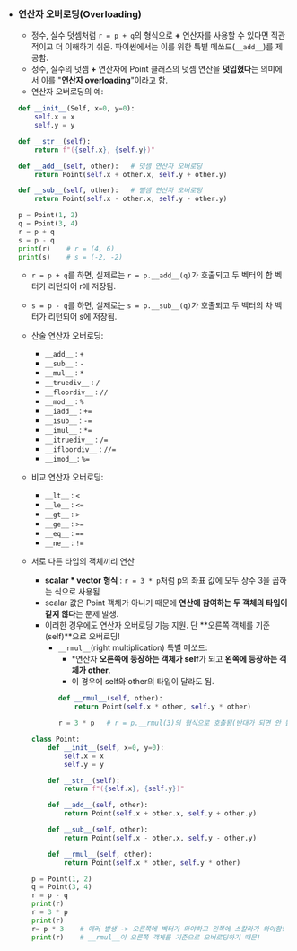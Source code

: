 - ### 연산자 오버로딩(Overloading)
    - 정수, 실수 덧셈처럼 ``` r = p + q ```의 형식으로 **+** 연산자를 사용할 수 있다면 직관적이고 더 이해하기 쉬움. 파이썬에서는 이를 위한 특별 메쏘드(```__add__```)를 제공함.
    - 정수, 실수의 덧셈 **+** 연산자에 Point 클래스의 덧셈 연산을 **덧입혔다**는 의미에서 이를 "**연산자 overloading**"이라고 함.
    - 연산자 오버로딩의 예:
    ```py
    def __init__(Self, x=0, y=0):
        self.x = x
        self.y = y
    
    def __str__(self):
        return f"({self.x}, {self.y})"

    def __add__(self, other):   # 덧셈 연산자 오버로딩
        return Point(self.x + other.x, self.y + other.y)

    def __sub__(self, other):   # 뺄셈 연산자 오버로딩
        return Point(self.x - other.x, self.y - other.y)

    p = Point(1, 2)
    q = Point(3, 4)
    r = p + q
    s = p - q
    print(r)    # r = (4, 6)
    print(s)    # s = (-2, -2)
    ```
    - ```r = p + q```를 하면, 실제로는 ```r = p.__add__(q)```가 호출되고 두 벡터의 합 벡터가 리턴되어 r에 저장됨.
    - ```s = p - q```를 하면, 실제로는 ```s = p.__sub__(q)```가 호출되고 두 벡터의 차 벡터가 리턴되어 s에 저장됨.

    - 산술 연산자 오버로딩:
        - ```__add__``` : ```+```
        - ```__sub__``` : ```-```
        - ```__mul__``` : ```*```
        - ```__truediv__``` : ```/```
        - ```__floordiv__``` : ```//```
        - ```__mod__``` : ```%```
        - ```__iadd__``` : ```+=```
        - ```__isub__``` : ```-=```
        - ```__imul__``` : ```*=```
        - ```__itruediv__``` : ```/=```
        - ```__ifloordiv__``` : ```//=```
        - ```__imod__```: ```%=```
        
    - 비교 연산자 오버로딩:
        - ```__lt__``` : ```<```
        - ```__le__``` : ```<=```
        - ```__gt__``` : ```>```
        - ```__ge__``` : ```>=```
        - ```__eq__``` : ```==```
        - ```__ne__``` : ```!=```

    - 서로 다른 타입의 객체끼리 연산
        - **scalar * vector 형식** : ```r = 3 * p```처럼 p의 좌표 값에 모두 상수 3을 곱하는 식으로 사용됨
        - scalar 값은 Point 객체가 아니기 때문에 **연산에 참여하는 두 객체의 타입이 같지 않다**는 문제 발생.
        - 이러한 경우에도 연산자 오버로딩 기능 지원. 단 **오른쪽 객체를 기준(self)**으로 오버로딩!
            - ```__rmul__```(right multiplication) 특별 메쏘드:
                - *연산자 **오른쪽에 등장하는 객체가 self**가 되고 **왼쪽에 등장하는 객체가 other**.
                - 이 경우에 self와 other의 타입이 달라도 됨.
                ```py
                def __rmul__(self, other):
                    return Point(self.x * other, self.y * other)

                r = 3 * p   # r = p.__rmul(3)의 형식으로 호출됨(반대가 되면 안 됨!) 
                ```
           
        ```py
        class Point:
            def __init__(self, x=0, y=0):
                self.x = x
                self.y = y

            def __str__(self):
                return f"({self.x}, {self.y})"

            def __add__(self, other):
                return Point(self.x + other.x, self.y + other.y)

            def __sub__(self, other):
                return Point(self.x - other.x, self.y - other.y)

            def __rmul__(self, other):
                return Point(self.x * other, self.y * other)

        p = Point(1, 2)
        q = Point(3, 4)
        r = p - q
        print(r)
        r = 3 * p
        print(r)
        r= p * 3    # 에러 발생 -> 오른쪽에 벡터가 와야하고 왼쪽에 스칼라가 와야함! 
        print(r)    # __rmul__이 오른쪽 객체를 기준으로 오버로딩하기 때문!
        ```